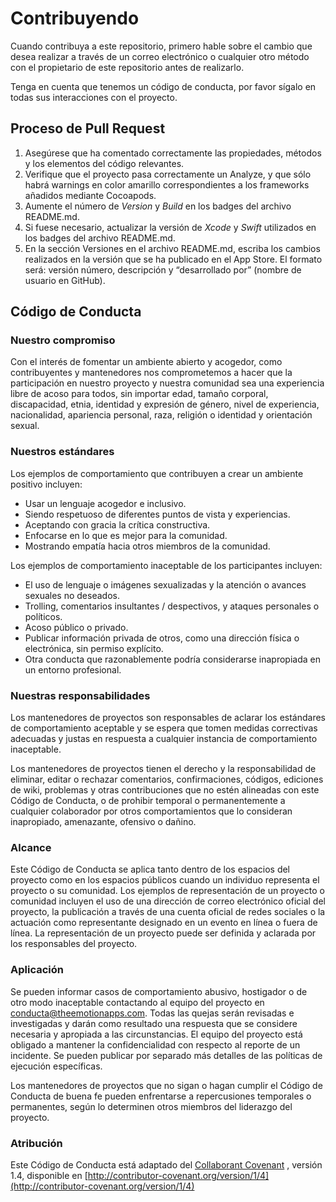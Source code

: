 # Contribuyendo

Cuando contribuya a este repositorio, primero hable sobre el cambio que desea realizar a través de un correo electrónico o cualquier otro método con el propietario de este repositorio antes de realizarlo.

Tenga en cuenta que tenemos un código de conducta, por favor sígalo en todas sus interacciones con el proyecto.

## Proceso de Pull Request

1. Asegúrese que ha comentado correctamente las propiedades, métodos y los elementos del código relevantes.
2. Verifique que el proyecto pasa correctamente un Analyze, y que sólo habrá warnings en color amarillo correspondientes a los frameworks añadidos mediante Cocoapods.
3. Aumente el número de *Version* y *Build* en los badges del archivo README.md.
4. Si fuese necesario, actualizar la versión de *Xcode* y *Swift* utilizados en los badges del archivo README.md.
5. En la sección Versiones en el archivo README.md, escriba los cambios realizados en la versión que se ha publicado en el App Store. El formato será: versión número, descripción y “desarrollado por” (nombre de usuario en GitHub).

## Código de Conducta

### Nuestro compromiso

Con el interés de fomentar un ambiente abierto y acogedor, como contribuyentes y mantenedores nos comprometemos a hacer que la participación en nuestro proyecto y nuestra comunidad sea una experiencia libre de acoso para todos, sin importar edad, tamaño corporal, discapacidad, etnia, identidad y expresión de género, nivel de experiencia, nacionalidad, apariencia personal, raza, religión o identidad y orientación sexual.

### Nuestros estándares

Los ejemplos de comportamiento que contribuyen a crear un ambiente positivo incluyen:

* Usar un lenguaje acogedor e inclusivo.
* Siendo respetuoso de diferentes puntos de vista y experiencias.
* Aceptando con gracia la crítica constructiva.
* Enfocarse en lo que es mejor para la comunidad.
* Mostrando empatía hacia otros miembros de la comunidad.

Los ejemplos de comportamiento inaceptable de los participantes incluyen:

* El uso de lenguaje o imágenes sexualizadas y la atención o avances sexuales no deseados.
* Trolling, comentarios insultantes / despectivos, y ataques personales o políticos.
* Acoso público o privado.
* Publicar información privada de otros, como una dirección física o electrónica, sin permiso explícito.
* Otra conducta que razonablemente podría considerarse inapropiada en un entorno profesional.

### Nuestras responsabilidades

Los mantenedores de proyectos son responsables de aclarar los estándares de comportamiento aceptable y se espera que tomen medidas correctivas adecuadas y justas en respuesta a cualquier instancia de comportamiento inaceptable.

Los mantenedores de proyectos tienen el derecho y la responsabilidad de eliminar, editar o rechazar comentarios, confirmaciones, códigos, ediciones de wiki, problemas y otras contribuciones que no estén alineadas con este Código de Conducta, o de prohibir temporal o permanentemente a cualquier colaborador por otros comportamientos que lo consideran inapropiado, amenazante, ofensivo o dañino.

### Alcance

Este Código de Conducta se aplica tanto dentro de los espacios del proyecto como en los espacios públicos cuando un individuo representa el proyecto o su comunidad. Los ejemplos de representación de un proyecto o comunidad incluyen el uso de una dirección de correo electrónico oficial del proyecto, la publicación a través de una cuenta oficial de redes sociales o la actuación como representante designado en un evento en línea o fuera de línea. La representación de un proyecto puede ser definida y aclarada por los responsables del proyecto.

### Aplicación

Se pueden informar casos de comportamiento abusivo, hostigador o de otro modo inaceptable contactando al equipo del proyecto en [conducta@theemotionapps.com](conducta@theemotionapps.com). Todas las quejas serán revisadas e investigadas y darán como resultado una respuesta que se considere necesaria y apropiada a las circunstancias. El equipo del proyecto está obligado a mantener la confidencialidad con respecto al reporte de un incidente. Se pueden publicar por separado más detalles de las políticas de ejecución específicas.

Los mantenedores de proyectos que no sigan o hagan cumplir el Código de Conducta de buena fe pueden enfrentarse a repercusiones temporales o permanentes, según lo determinen otros miembros del liderazgo del proyecto.

### Atribución

Este Código de Conducta está adaptado del [Collaborant Covenant](contributor-covenant.org/) , versión 1.4, disponible en [http://contributor-covenant.org/version/1/4](http://contributor-covenant.org/version/1/4)
